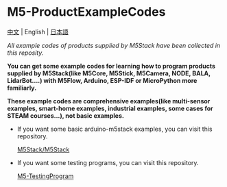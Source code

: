 # M5-ProductExampleCodes

[中文](README_zh_CN.md) | English | [日本語](README_ja.md)

*All example codes of products supplied by M5Stack have been collected in this reposity.*

**You can get some example codes for learning how to program products supplied by M5Stack(like M5Core, M5Stick, M5Camera, NODE, BALA, LidarBot....) with M5Flow, Arduino, ESP-IDF or MicroPython more familiarly.**

**These example codes are comprehensive examples(like multi-sensor examples, smart-home examples, industrial examples, some cases for STEAM courses...), not basic examples.**

* If you want some basic arduino-m5stack examples, you can visit this repository.

  [M5Stack/M5Stack](https://github.com/m5stack/M5Stack/tree/master/examples)

* If you want some testing programs, you can visit this repository.

  [M5-TestingProgram](https://github.com/m5stack/M5-TestingProgram)
